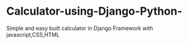 # Calculator-using-Django-Python-
Simple and easy built calculator in Django Framework with javascript,CSS,HTML
